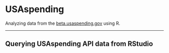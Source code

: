 # USAspending

Analyzing data from the [beta.usaspending.gov](https://beta.usaspending.gov/#/) using R.

**********

## Querying USAspending API data from RStudio

![]()
